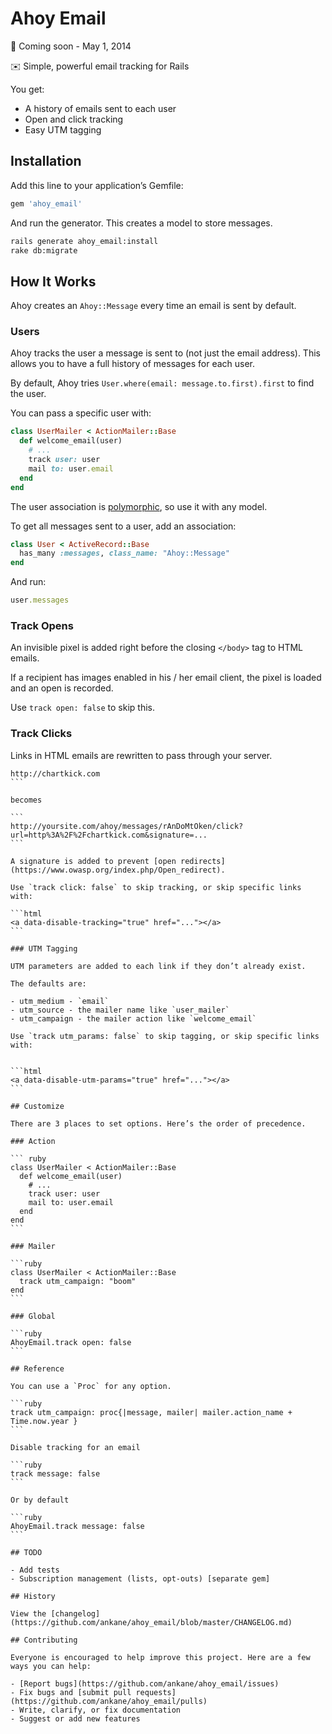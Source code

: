 # Ahoy Email

:construction: Coming soon - May 1, 2014

:envelope: Simple, powerful email tracking for Rails

You get:

- A history of emails sent to each user
- Open and click tracking
- Easy UTM tagging

## Installation

Add this line to your application’s Gemfile:

```ruby
gem 'ahoy_email'
```

And run the generator. This creates a model to store messages.

```sh
rails generate ahoy_email:install
rake db:migrate
```

## How It Works

Ahoy creates an `Ahoy::Message` every time an email is sent by default.

### Users

Ahoy tracks the user a message is sent to (not just the email address).  This allows you to have a full history of messages for each user.

By default, Ahoy tries `User.where(email: message.to.first).first` to find the user.

You can pass a specific user with:

```ruby
class UserMailer < ActionMailer::Base
  def welcome_email(user)
    # ...
    track user: user
    mail to: user.email
  end
end
```

The user association is [polymorphic](http://railscasts.com/episodes/154-polymorphic-association), so use it with any model.

To get all messages sent to a user, add an association:

```ruby
class User < ActiveRecord::Base
  has_many :messages, class_name: "Ahoy::Message"
end
```

And run:

```ruby
user.messages
```

### Track Opens

An invisible pixel is added right before the closing `</body>` tag to HTML emails.

If a recipient has images enabled in his / her email client, the pixel is loaded and an open is recorded.

Use `track open: false` to skip this.

### Track Clicks

Links in HTML emails are rewritten to pass through your server.

````
http://chartkick.com
```

becomes

```
http://yoursite.com/ahoy/messages/rAnDoMtOken/click?url=http%3A%2F%2Fchartkick.com&signature=...
```

A signature is added to prevent [open redirects](https://www.owasp.org/index.php/Open_redirect).

Use `track click: false` to skip tracking, or skip specific links with:

```html
<a data-disable-tracking="true" href="..."></a>
```

### UTM Tagging

UTM parameters are added to each link if they don’t already exist.

The defaults are:

- utm_medium - `email`
- utm_source - the mailer name like `user_mailer`
- utm_campaign - the mailer action like `welcome_email`

Use `track utm_params: false` to skip tagging, or skip specific links with:


```html
<a data-disable-utm-params="true" href="..."></a>
```

## Customize

There are 3 places to set options. Here’s the order of precedence.

### Action

``` ruby
class UserMailer < ActionMailer::Base
  def welcome_email(user)
    # ...
    track user: user
    mail to: user.email
  end
end
```

### Mailer

```ruby
class UserMailer < ActionMailer::Base
  track utm_campaign: "boom"
end
```

### Global

```ruby
AhoyEmail.track open: false
```

## Reference

You can use a `Proc` for any option.

```ruby
track utm_campaign: proc{|message, mailer| mailer.action_name + Time.now.year }
```

Disable tracking for an email

```ruby
track message: false
```

Or by default

```ruby
AhoyEmail.track message: false
```

## TODO

- Add tests
- Subscription management (lists, opt-outs) [separate gem]

## History

View the [changelog](https://github.com/ankane/ahoy_email/blob/master/CHANGELOG.md)

## Contributing

Everyone is encouraged to help improve this project. Here are a few ways you can help:

- [Report bugs](https://github.com/ankane/ahoy_email/issues)
- Fix bugs and [submit pull requests](https://github.com/ankane/ahoy_email/pulls)
- Write, clarify, or fix documentation
- Suggest or add new features

